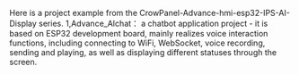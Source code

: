 Here is a project example from the CrowPanel-Advance-hmi-esp32-IPS-AI-Display series.
1,Advance_AIchat： a chatbot application project - it is based on ESP32 development board, mainly realizes voice interaction functions, including connecting to WiFi, WebSocket, voice recording, sending and playing, as well as displaying different statuses through the screen.
